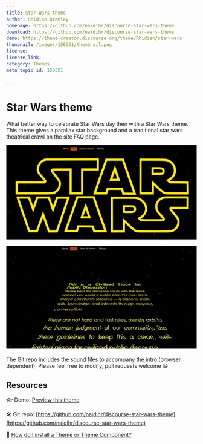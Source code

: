 ```yaml
---
title: Star Wars theme
author: Rhidian Bramley
homepage: https://github.com/naidihr/discourse-star-wars-theme
download: https://github.com/naidihr/discourse-star-wars-theme
demo: https://theme-creator.discourse.org/theme/Rhidian/star-wars
thumbnail: /images/150351/thumbnail.png
license: 
license_link: 
category: Themes
meta_topic_id: 150351

---
```

# Star Wars theme

What better way to celebrate Star Wars day then with a Star Wars theme. This theme gives a parallax star background and a traditional star wars theatrical crawl on the site FAQ page.

![image: 690x341](/images/150351/4KSRJtLupMgQBpKMIRCJkB35gMi.png) 

![image: 690x376](/images/150351/1QJxOKFxXLT52Y0TPCvdqrWr4Cw.png)

The Git repo includes the sound files to accompany the intro (browser dependent). Please feel free to modify, pull requests welcome :smiley:

## Resources

:eyeglasses: Demo: [Preview this theme](https://theme-creator.discourse.org/theme/Rhidian/star-wars)

:hammer_and_wrench: Git repo: [https://github.com/naidihr/discourse-star-wars-theme](https://github.com/naidihr/discourse-star-wars-theme)

:thinking: [How do I install a Theme or Theme Component?](https://meta.discourse.org/t/how-do-i-install-a-theme-or-theme-component/63682)